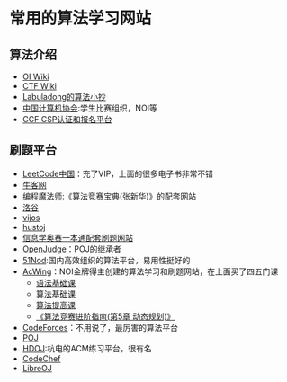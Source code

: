 # 常用的算法学习网站

## 算法介绍
+ [OI Wiki](https://oi-wiki.org/)
+ [CTF Wiki](https://ctf-wiki.org/)
+ [Labuladong的算法小抄](https://labuladong.gitbook.io/algo/)
+ [中国计算机协会](https://www.ccf.org.cn/):学生比赛组织，NOI等
+ [CCF CSP认证和报名平台](https://www.cspro.org/)

## 刷题平台
+ [LeetCode中国](https://leetcode-cn.com/)：充了VIP，上面的很多电子书非常不错
+ [牛客网](https://ac.nowcoder.com)
+ [编程魔法师](http://www.magicoj.com):《算法竞赛宝典(张新华)》的配套网站
+ [洛谷](https://www.luogu.com.cn/)
+ [vijos](https://vijos.org/)
+ [hustoj](http://hustoj.com/oj/)
+ [信息学奥赛一本通配套刷题网站](http://ybt.ssoier.cn:8088/index.php)
+ [OpenJudge](http://openjudge.cn/)：POJ的继承者
+ [51Nod](https://www.51nod.com/):国内高效组织的算法平台，易用性挺好的
+ [AcWing](https://www.acwing.com/)：NOI金牌得主创建的算法学习和刷题网站，在上面买了四五门课
  + [语法基础课](https://www.acwing.com/activity/content/21/)
  + [算法基础课](https://www.acwing.com/activity/content/11/)
  + [算法提高课](https://www.acwing.com/activity/content/16/)
  + [《算法竞赛进阶指南(第5章 动态规划)》](https://www.acwing.com/activity/content/35/)
+ [CodeForces](https://codeforces.com/)：不用说了，最厉害的算法平台
+ [POJ](http://poj.org/)
+ [HDOJ](http://acm.hdu.edu.cn/):杭电的ACM练习平台，很有名
+ [CodeChef](https://www.codechef.com/)
+ [LibreOJ](https://loj.ac/)
